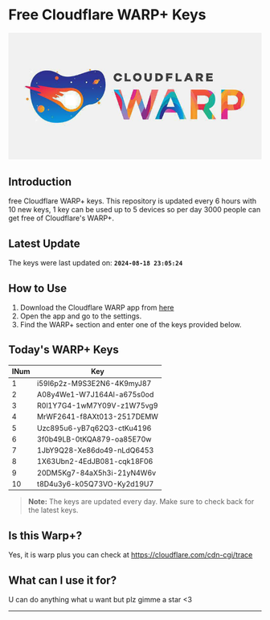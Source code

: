 
# Free Cloudflare WARP+ Keys

![Banner](asset/IMG_20240629_142710_129.jpg)

## Introduction

free Cloudflare WARP+ keys. This repository is updated every 6 hours with 10 new keys, 1 key can be used up to 5 devices so per day 3000 people can get free of Cloudflare's WARP+.

## Latest Update

The keys were last updated on: **`2024-08-18 23:05:24`**

## How to Use

1. Download the Cloudflare WARP app from [here](https://1.1.1.1/)
2. Open the app and go to the settings.
3. Find the WARP+ section and enter one of the keys provided below.

## Today's WARP+ Keys

| INum | Key |
|-------|-----|
| 1     | i59l6p2z-M9S3E2N6-4K9myJ87               |
| 2     | A08y4We1-W7J164Al-a675s0od               |
| 3     | R0l1Y7G4-1wM7Y09V-z1W75vg9               |
| 4     | MrWF2641-f8AXt013-2517DEMW               |
| 5     | Uzc895u6-yB7q62Q3-ctKu4196               |
| 6     | 3f0b49LB-0tKQA879-oa85E70w               |
| 7     | 1JbY9Q28-Xe86do49-nLdQ6453               |
| 8     | 1X63Ubn2-4EdJB081-cqk18F06               |
| 9     | 20DM5Kg7-84aX5h3i-21yN4W6v               |
| 10    | t8D4u3y6-k05Q73VO-Ky2d19U7               |


> **Note:** The keys are updated every day. Make sure to check back for the latest keys.

## Is this Warp+?

Yes, it is warp plus you can check at https://cloudflare.com/cdn-cgi/trace

## What can I use it for?
U can do anything what u want but plz gimme a star <3

---
